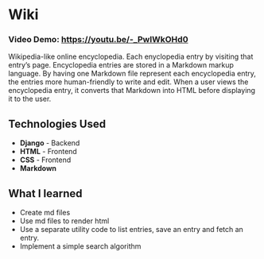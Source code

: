 # Wiki
### Video Demo: https://youtu.be/-_PwIWkOHd0
Wikipedia-like online encyclopedia. Each enyclopedia entry by visiting that entry’s page. Encyclopedia entries are stored in a Markdown markup language. By having one Markdown file represent each encyclopedia entry, the entries more human-friendly to write and edit. When a user views the encyclopedia entry, it converts that Markdown into HTML before displaying it to the user.

## Technologies Used
+ **Django** - Backend
+ **HTML** - Frontend
+ **CSS** - Frontend
+ **Markdown**

## What I learned
+ Create md files
+ Use md files to render html
+ Use a separate utility code to list entries, save an entry and fetch an entry.
+ Implement a simple search algorithm
